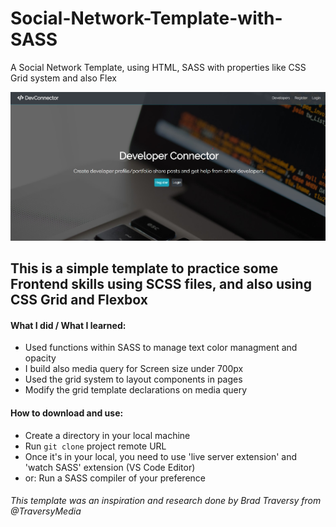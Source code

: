 # Social-Network-Template-with-SASS

A Social Network Template, using HTML, SASS with properties like CSS Grid system and also Flex

![Screenshot](https://github.com/FernandoFigueroa0710/Social-Network-Template-with-SASS/blob/master/dist/images/Social-Network_SCSS%20Home.jpg)

## This is a simple template to practice some Frontend skills using SCSS files, and also using CSS Grid and Flexbox 

#### What I did / What I learned: 
* Used functions within SASS to manage text color managment and opacity
* I build also media query for Screen size  under 700px
* Used the grid system to layout components in pages
* Modify the grid template declarations on media query

#### How to download and use: 

* Create a directory in your local machine
* Run `git clone` project remote URL 
* Once it's in your local, you need to use 'live server extension' and 'watch SASS' extension (VS Code Editor)
* or: Run a SASS compiler of your preference

###### This template was an inspiration and research done by Brad Traversy from @TraversyMedia 
